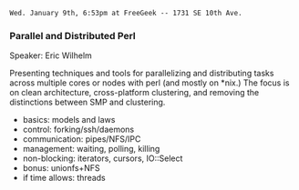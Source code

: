     Wed. January 9th, 6:53pm at FreeGeek -- 1731 SE 10th Ave.

### Parallel and Distributed Perl

Speaker: Eric Wilhelm

Presenting techniques and tools for parallelizing and distributing
tasks across multiple cores or nodes with perl (and mostly on *nix.)
The focus is on clean architecture, cross-platform clustering, and
removing the distinctions between SMP and clustering.

* basics:          models and laws
* control:         forking/ssh/daemons
* communication:   pipes/NFS/IPC
* management:      waiting, polling, killing
* non-blocking:    iterators, cursors, IO::Select
* bonus:           unionfs+NFS
* if time allows:  threads
